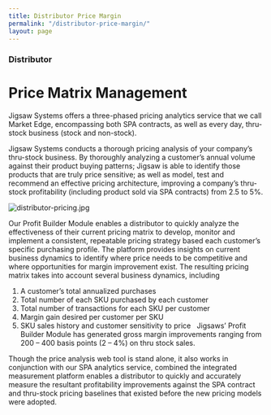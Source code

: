 ```yaml
---
title: Distributor Price Margin
permalink: "/distributor-price-margin/"
layout: page
---
```


### Distributor

# Price Matrix Management

Jigsaw Systems offers a three-phased pricing analytics service  that we call Market Edge, encompassing both SPA contracts, as well as every day, thru-stock business (stock and non-stock).

Jigsaw Systems conducts a thorough pricing analysis of your company’s thru-stock business.  By thoroughly analyzing a customer’s annual volume against their product buying patterns; Jigsaw is able to identify those products that are truly price sensitive; as well as model, test and recommend an effective pricing architecture, improving a company’s thru-stock profitability (including product sold via SPA contracts) from 2.5 to 5%.

![distributor-pricing.jpg](/uploads/distributor-pricing.jpg)

Our Profit Builder Module enables a distributor to quickly analyze the effectiveness of their current pricing matrix to develop, monitor and implement a consistent, repeatable pricing strategy based each customer’s specific purchasing profile.  The platform provides insights on current business dynamics to identify where price needs to be competitive and where opportunities for margin improvement exist. The resulting pricing matrix takes into account several business dynamics, including

1. A customer’s total annualized purchases
2. Total number of each SKU purchased by each customer
3. Total number of transactions for each SKU per customer
4. Margin gain desired per customer per SKU
5. SKU sales history and customer sensitivity to price
 
Jigsaws’ Profit Builder Module has generated gross margin improvements ranging from 200 – 400 basis points (2 – 4%) on thru stock sales.


Though the price analysis web tool is stand alone, it also works in conjunction with our SPA analytics service, combined the integrated measurement platform enables a distributor to quickly and accurately measure the resultant profitability improvements against the SPA contract and thru-stock pricing baselines that existed before the new pricing models were adopted.
